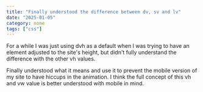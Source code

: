 ```yaml
---
title: "Finally understood the difference between dv, sv and lv"
date: "2025-01-05"
category: none
tags: ["css"]
---
```


For a while I was just using dvh as a default when I was trying to have
an element adjusted to the site's height, but didn't fully understand the
difference with the other vh values.

Finally understood what it means and use it to prevent the mobile 
version of my site to have hiccups in the animation. I think the full 
concept of this vh and vw value is better understood with mobile in mind.